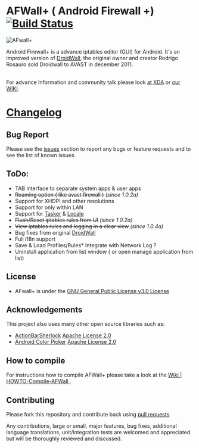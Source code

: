 AFWall+ ( Android Firewall +) [![Build Status](https://travis-ci.org/github/android.png)](https://travis-ci.org/github/afwall)
======

![AFwall+](http://s1.directupload.net/images/121120/zg3xi7w9.png)


Android Firewall+ is a advance iptables editor (GUI) for Android. It's an improved version of [DroidWall](http://code.google.com/p/droidwall), the original owner and creator Rodrigo Rosauro sold Droidwall to AVAST in december 2011.

<br>For advance Information and community talk please look [at XDA](http://forum.xda-developers.com/showthread.php?t=1957231) or [our WIKI](https://github.com/ukanth/afwall/wiki).

[Changelog](https://github.com/ukanth/afwall/blob/master/Changelog.md)
======

## Bug Report
Please see the [issues](https://github.com/ukanth/afwall/issues) section to
report any bugs or feature requests and to see the list of known issues.


## ToDo:
* TAB interface to separate system apps & user apps 
* ~~Roaming option ( like avast firewall )~~ <i>(since 1.0.2a)</i>
* Support for XHDPI and other resolutions
* Support for only within LAN 
* Support for [Tasker](http://tasker.dinglisch.net/) & [Locale](http://www.twofortyfouram.com/) 
* ~~Flush/Reset iptables rules from UI~~ <i>(since 1.0.2a)</i>
* ~~View iptables rules and logging in a clear view~~ <i>(since 1.0.4a)</i>
* Bug fixes from original [DroidWall](http://code.google.com/p/droidwall/)
* Full i18n support
* Save & Load Profiles/Rules* Integrate with Network Log ? 
* Uninstall application from list window ( or open manage application from list)


## License

* AFwall+ is under the [GNU General Public License v3.0 License](https://www.gnu.org/licenses/gpl.html)
 

## Acknowledgements

This project also uses many other open source libraries such as:
* [ActionBarSherlock](https://github.com/JakeWharton/ActionBarSherlock)  [Apache License 2.0](http://www.apache.org/licenses/LICENSE-2.0)
* [Android Color Picker](https://code.google.com/p/android-color-picker) [Apache License 2.0](http://www.apache.org/licenses/LICENSE-2.0)


## How to compile
For instructions how to compile AFWall+ please take a look at the [Wiki | HOWTO-Compile-AFWall ](https://github.com/ukanth/afwall/wiki/HOWTO-Compile-AFWall).

## Contributing

Please fork this repository and contribute back using
[pull requests](https://github.com/ukanth/afwall/pulls).

Any contributions, large or small, major features, bug fixes, additional
language translations, unit/integration tests are welcomed and appreciated
but will be thoroughly reviewed and discussed.